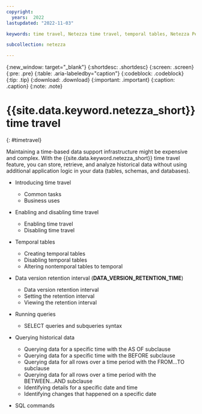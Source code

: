 ```yaml
---
copyright:
  years:  2022
lastupdated: "2022-11-03"

keywords: time travel, Netezza time travel, temporal tables, Netezza Performance Server time travel, retention interval, retention time interval, enabling time travel, disabling time travel

subcollection: netezza

---
```


{:new_window: target="_blank"}
{:shortdesc: .shortdesc}
{:screen: .screen}
{:pre: .pre}
{:table: .aria-labeledby="caption"}
{:codeblock: .codeblock}
{:tip: .tip}
{:download: .download}
{:important: .important}
{:caption: .caption}
{:note: .note}

# {{site.data.keyword.netezza_short}} time travel
{: #timetravel}

Maintaining a time-based data support infrastructure might be expensive and complex. With the {{site.data.keyword.netezza_short}} time travel feature, you can store, retrieve, and analyze historical data without using additional application logic in your data (tables, schemas, and databases).

- Introducing time travel
    - Common tasks
    - Business uses

- Enabling and disabling time travel
    - Enabling time travel
    - Disabling time travel

- Temporal tables
    - Creating temporal tables
    - Disabling temporal tables
    - Altering nontemporal tables to temporal

- Data version retention interval (**DATA_VERSION_RETENTION_TIME**)
    - Data version retention interval
    - Setting the retention interval
    - Viewing the retention interval

- Running queries
   - SELECT queries and subqueries syntax

- Querying historical data
   - Querying data for a specific time with the AS OF subclause
   - Querying data for a specific time with the BEFORE subclause
   - Querying data for all rows over a time period with the FROM...TO subclause
   - Querying data for all rows over a time period with the BETWEEN...AND subclause
   - Identifying details for a specific date and time
   - Identifying changes that happened on a specific date

- SQL commands
